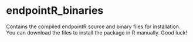 # endpointR_binaries
Contains the compiled endpointR source and binary files for installation.
You can download the files to install the package in R manually.
Good luck!
